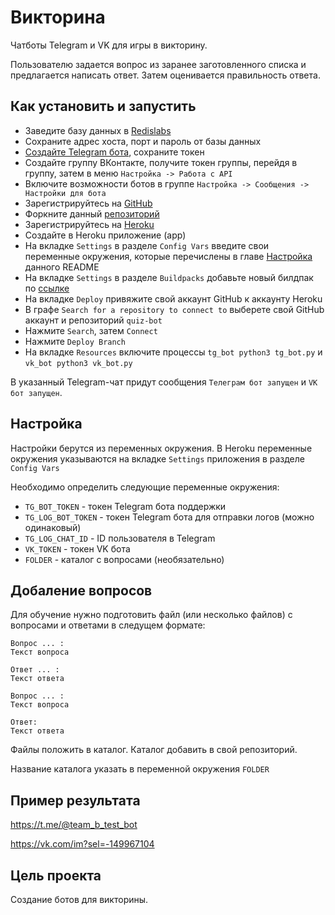 # Викторина

Чатботы Telegram и VK для игры в викторину.

Пользователю задается вопрос из заранее заготовленного списка и предлагается написать ответ. Затем оценивается правильность ответа.

## Как установить и запустить
- Заведите базу данных в [Redislabs](https://redislabs.com/)
- Сохраните адрес хоста, порт и пароль от базы данных
- [Создайте Telegram бота](https://telegram.me/BotFather), сохраните токен
- Создайте группу ВКонтакте, получите токен группы, перейдя в группу, затем в меню `Настройка -> Работа с API`
- Включите возможности ботов в группе `Настройка -> Сообщения -> Настройки для бота`
- Зарегистрируйтесь на [GitHub](https://github.com)
- Форкните данный [репозиторий](https://github.com/killla/support-bot)
- Зарегистрируйтесь на [Heroku](https://id.heroku.com/login)
- Создайте в Heroku приложение (app)
- На вкладке `Settings` в разделе `Config Vars` введите свои переменные окружения, которые перечислены в главе [Настройка](#настройка) данного README
- На вкладке `Settings` в разделе `Buildpacks` добавьте новый билдпак по [ссылке](https://github.com/gerywahyunugraha/heroku-google-application-credentials-buildpack) 
- На вкладке `Deploy` привяжите свой аккаунт GitHub к аккаунту Heroku
- В графе `Search for a repository to connect to` выберете свой GitHub аккаунт и репозиторий `quiz-bot`
- Нажмите `Search`, затем `Connect`
- Нажмите `Deploy Branch`
- На вкладке `Resources` включите процессы `tg_bot python3 tg_bot.py` и `vk_bot python3 vk_bot.py`

В указанный Telegram-чат придут сообщения `Телеграм бот запущен` и `VK бот запущен`.

## Настройка

Настройки берутся из переменных окружения. В Heroku переменные окружения указываются на вкладке `Settings` приложения в разделе `Config Vars`

Необходимо определить следующие переменные окружения:
- `TG_BOT_TOKEN` - токен Telegram бота поддержки
- `TG_LOG_BOT_TOKEN` - токен Telegram бота для отправки логов (можно одинаковый)
- `TG_LOG_CHAT_ID` - ID пользователя в Telegram
- `VK_TOKEN` - токен VK бота
- `FOLDER` - каталог с вопросами (необязательно)

## Добаление вопросов
Для обучение нужно подготовить файл (или несколько файлов) с вопросами и ответами в следущем формате:
```angular2html
Вопрос ... :
Текст вопроса

Ответ ... :
Текст ответа

Вопрос ... :
Текст вопроса

Ответ:
Текст ответа
```
Файлы положить в каталог. Каталог добавить в свой репозиторий.

Название каталога указать в переменной окружения `FOLDER`

## Пример результата
https://t.me/@team_b_test_bot

https://vk.com/im?sel=-149967104

## Цель проекта
Создание ботов для викторины.